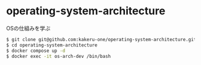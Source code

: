# operating-system-architecture
OSの仕組みを学ぶ

```bash
$ git clone git@github.com:kakeru-one/operating-system-architecture.git
$ cd operating-system-architecture
$ docker compose up -d
$ docker exec -it os-arch-dev /bin/bash
```
